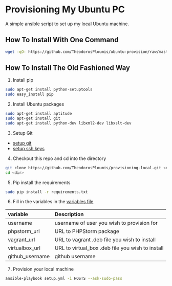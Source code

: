 Provisioning My Ubuntu PC
=========================
A simple ansible script to set up my local Ubuntu machine.

How To Install With One Command
-------------------------------

```bash
wget -qO- https://github.com/TheodorosPloumis/ubuntu-provision/raw/master/run.sh | sudo bash
```


How To Install The Old Fashioned Way
------------------------------------

1. Install pip
  ```bash
  sudo apt-get install python-setuptools
  sudo easy_install pip
  ```

2. Install Ubuntu packages
  ```bash
  sudo apt-get install aptitude
  sudo apt-get install git
  sudo apt-get install python-dev libxml2-dev libxslt-dev
  ```
3. Setup Git
  * [setup git](https://help.github.com/articles/set-up-git)
  * [setup ssh keys](https://help.github.com/articles/generating-ssh-keys)
4.  Checkout this repo and cd into the directory
  ```bash
  git clone https://github.com/TheodorosPloumis/provisioning-local.git <dir>
  cd <dir>
  ```

5. Pip install the requirements
  ```bash
  sudo pip install -r requirements.txt
  ```

6. Fill in the variables in the [variables file ](./roles/common/vars/main.yml)

  | variable  | Description  |
  | :------------ |:---------------|
  | username    | username of user you wish to provision for |
  | phpstorm_url | URL to PHPStorm package |
  | vagrant_url | URL to vagrant .deb file you wish to install |
  | virtualbox_url |URL to virtual_box .deb file you wish to install |
  | github_username | github username |

7. Provision your local machine

  ```bash
  ansible-playbook setup.yml -i HOSTS --ask-sudo-pass
  ```
